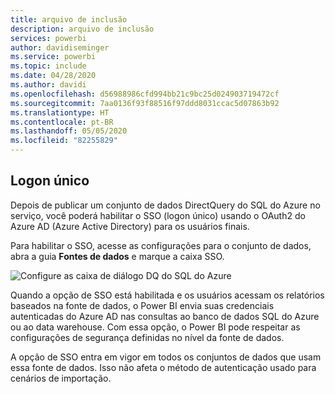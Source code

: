 ```yaml
---
title: arquivo de inclusão
description: arquivo de inclusão
services: powerbi
author: davidiseminger
ms.service: powerbi
ms.topic: include
ms.date: 04/28/2020
ms.author: davidi
ms.openlocfilehash: d56988986cfd994bb21c9bc25d024903719472cf
ms.sourcegitcommit: 7aa0136f93f88516f97ddd8031ccac5d07863b92
ms.translationtype: HT
ms.contentlocale: pt-BR
ms.lasthandoff: 05/05/2020
ms.locfileid: "82255829"
---
```

## <a name="single-sign-on"></a>Logon único

Depois de publicar um conjunto de dados DirectQuery do SQL do Azure no serviço, você poderá habilitar o SSO (logon único) usando o OAuth2 do Azure AD (Azure Active Directory) para os usuários finais.

Para habilitar o SSO, acesse as configurações para o conjunto de dados, abra a guia **Fontes de dados** e marque a caixa SSO.

![Configure as caixa de diálogo DQ do SQL do Azure](media/direct-query-sso/sso-dialog.png)

Quando a opção de SSO está habilitada e os usuários acessam os relatórios baseados na fonte de dados, o Power BI envia suas credenciais autenticadas do Azure AD nas consultas ao banco de dados SQL do Azure ou ao data warehouse. Com essa opção, o Power BI pode respeitar as configurações de segurança definidas no nível da fonte de dados.

A opção de SSO entra em vigor em todos os conjuntos de dados que usam essa fonte de dados. Isso não afeta o método de autenticação usado para cenários de importação.

